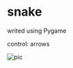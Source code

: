 # snake

writed using Pygame

control: arrows

![pic](https://pp.userapi.com/c845322/v845322224/9c024/Ieep6GKflHc.jpg)
